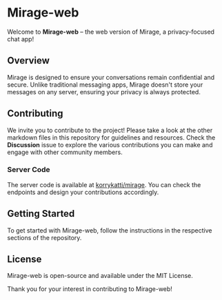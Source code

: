# Mirage-web

Welcome to **Mirage-web** – the web version of Mirage, a privacy-focused chat app!

## Overview

Mirage is designed to ensure your conversations remain confidential and secure. Unlike traditional messaging apps, Mirage doesn't store your messages on any server, ensuring your privacy is always protected.

## Contributing

We invite you to contribute to the project! Please take a look at the other markdown files in this repository for guidelines and resources. Check the **Discussion** issue to explore the various contributions you can make and engage with other community members.

### Server Code

The server code is available at [korrykatti/mirage](https://github.com/KorryKatti/mirage). You can check the endpoints and design your contributions accordingly.

## Getting Started

To get started with Mirage-web, follow the instructions in the respective sections of the repository.

## License

Mirage-web is open-source and available under the MIT License.

Thank you for your interest in contributing to Mirage-web!
